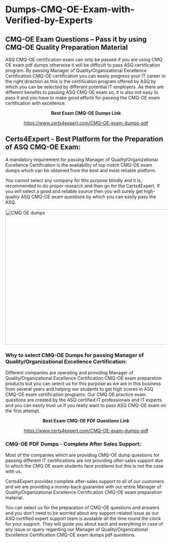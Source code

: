 # Dumps-CMQ-OE-Exam-with-Verified-by-Experts
<h2><strong>CMQ-OE Exam Questions &ndash; Pass it by using CMQ-OE Quality Preparation Material</strong></h2>
<p>ASQ CMQ-OE certification exam can only be passed if you are using CMQ OE exam pdf dumps otherwise it will be difficult to pass ASQ certification program. By passing Manager of Quality/Organizational Excellence Certification CMQ-OE certification you can easily progress your IT career in the right direction as this is the certification program offered by ASQ by which you can be selected by different potential IT employers. As there are different benefits to passing ASQ CMQ OE exam so, it is also not easy to pass it and you have to make good efforts for passing the CMQ-OE exam certification with excellence.</p>
<p style="text-align: center;"><strong>Best Exam CMQ-OE Dumps Link</strong></p>
<p style="text-align: center;"><a href="exam%20link">https://www.certs4expert.com/CMQ-OE-exam-dumps-pdf</a></p>
<h2><strong>Certs4Expert - Best Platform for the Preparation of ASQ CMQ-OE Exam:&nbsp; </strong></h2>
<p>A mandatory requirement for passing Manager of Quality/Organizational Excellence Certification is the availability of top-notch CMQ-OE exam dumps which can be obtained from the best and most reliable platform.</p>
<p>You cannot select any company for this purpose blindly and it is, recommended to do proper research and then go for the Certs4Expert. If you will select a good and reliable source then you will surely get high-quality ASQ CMQ-OE exam questions by which you can easily pass the ASQ.</p>
<p><img style="display: block; margin-left: auto; margin-right: auto;" src="https://i.imgur.com/cCy1yN2.png" alt="CMQ OE dumps" width="750" height="422" /></p>
<h3><strong>Why to select CMQ-OE Dumps for passing Manager of Quality/Organizational Excellence Certification:</strong></h3>
<p>Different companies are operating and providing Manager of Quality/Organizational Excellence Certification CMQ-OE exam preparation products but you can select us for this purpose as we are in this business from several years and helping our students to get high scores in ASQ CMQ-OE exam certification programs. Our CMQ OE practice exam questions are created by the ASQ certified IT professionals and IT experts and you can easily trust us if you really want to pass ASQ CMQ-OE exam on the first attempt.</p>
<p style="text-align: center;"><strong>Best Exam CMQ-OE PDF Questions Link</strong></p>
<p style="text-align: center;"><a href="exam%20link">https://www.certs4expert.com/CMQ-OE-exam-dumps-pdf</a></p>
<h3><strong>CMQ-OE PDF Dumps - Complete After Sales Support:</strong></h3>
<p>Most of the companies which are providing CMQ-OE dump questions for passing different IT certifications are not providing after-sales support due to which the CMQ OE exam students face problems but this is not the case with us.</p>
<p>Certs4Expert provides complete after-sales support to all of our customers and we are providing a money-back guarantee with our entire Manager of Quality/Organizational Excellence Certification CMQ-OE exam preparation material.</p>
<p>You can select us for the preparation of CMQ-OE questions and answers and you don&rsquo;t need to be worried about any support-related issue as our ASQ certified expert support team is available all the time round the clock for your support. They will guide you about each and everything in case of any issue or query regarding our Manager of Quality/Organizational Excellence Certification CMQ-OE exam dumps pdf questions.</p>
